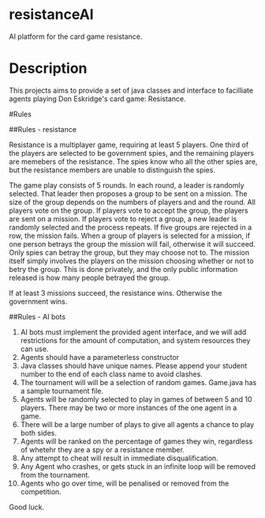 # resistanceAI
AI platform for the card game resistance.

# Description
This projects aims to provide a set of java classes and interface to facilliate agents playing Don Eskridge's card game: Resistance.

#Rules

##Rules - resistance

Resistance is a multiplayer game, requiring at least 5 players. One third of the players are selected to be government spies, and the remaining players are memebers of the resistance.
The spies know who all the other spies are, but the resistance members are unable to distinguish the spies.

The game play consists of 5 rounds. In each round, a leader is randomly selected. That leader then proposes a group to be sent on a mission. 
The size of the group depends on the numbers of players and and the round. All players vote on the group. 
If players vote to accept the group, the players are sent on a mission. If players vote to reject a group, a new leader is randomly selected and the process repeats.
If five groups are rejected in a row, the mission fails.
When a group of players is selected for a mission, if one person betrays the group the mission will fail, otherwise it will succeed. 
Only spies can betray the group, but they may choose not to. 
The mission itself simply involves the players on the mission choosing whether or not to betry the group. 
This is done privately, and the only public information released is how many people betrayed the group.

If at least 3 missions succeed, the resistance wins. Otherwise the government wins.

##Rules - AI bots
1. AI bots must implement the provided agent interface, and we will add restrictions for the amount of computation, and system resources they can use.
5. Agents should have a parameterless constructor
5. Java classes should have unique names. Please append your student number to the end of each class name to avoid clashes.
6. The tournament will will be a selection of random games. Game.java has a sample tournament file.
7. Agents will be randomly selected to play in games of between 5 and 10 players. There may be two or more instances of the one agent in a game.
8. There will be a large number of plays to give all agents a chance to play both sides.
9. Agents will be ranked on the percentage of games they win, regardless of whetehr they are a spy or a resistance member.
10. Any attempt to cheat will result in immediate disqualification.
11. Any Agent who crashes, or gets stuck in an infinite loop will be removed from the tournament.
12. Agents who go over time, will be penalised or removed from the competition.

Good luck.


